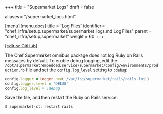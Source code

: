 +++
title = "Supermarket Logs"
draft = false

aliases = "/supermarket_logs.html"

[menu]
  [menu.docs]
    title = "Log Files"
    identifier = "chef_infra/setup/supermarket/supermarket_logs.md Log Files"
    parent = "chef_infra/setup/supermarket"
    weight = 60
+++    

[\[edit on
GitHub\]](https://github.com/chef/chef-web-docs/blob/master/chef_master/source/supermarket_logs.rst)

The Chef Supermarket omnibus package does not log Ruby on Rails messages
by default. To enable debug logging, edit the
`/opt/supermarket/embedded/service/supermarket/config/environments/production.rb`
file and set the `config.log_level` setting to `:debug`:

``` ruby
config.logger = Logger.new('/var/log/supermarket/rails/rails.log')
config.logger.level = 'DEBUG'
config.log_level = :debug
```

Save the file, and then restart the Ruby on Rails service:

``` bash
$ supermarket-ctl restart rails
```
